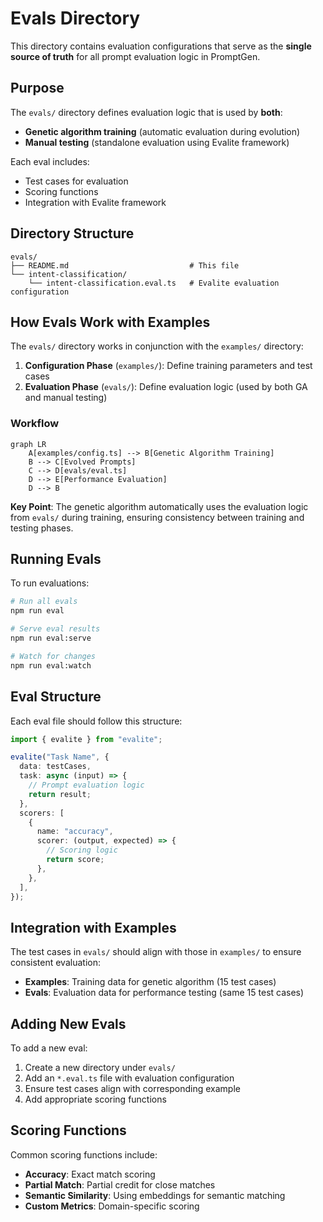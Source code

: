 # Evals Directory

This directory contains evaluation configurations that serve as the **single source of truth** for all prompt evaluation logic in PromptGen.

## Purpose

The `evals/` directory defines evaluation logic that is used by **both**:
- **Genetic algorithm training** (automatic evaluation during evolution)
- **Manual testing** (standalone evaluation using Evalite framework)

Each eval includes:
- Test cases for evaluation
- Scoring functions
- Integration with Evalite framework

## Directory Structure

```
evals/
├── README.md                           # This file
└── intent-classification/
    └── intent-classification.eval.ts   # Evalite evaluation configuration
```

## How Evals Work with Examples

The `evals/` directory works in conjunction with the `examples/` directory:

1. **Configuration Phase** (`examples/`): Define training parameters and test cases
2. **Evaluation Phase** (`evals/`): Define evaluation logic (used by both GA and manual testing)

### Workflow

```mermaid
graph LR
    A[examples/config.ts] --> B[Genetic Algorithm Training]
    B --> C[Evolved Prompts]
    C --> D[evals/eval.ts]
    D --> E[Performance Evaluation]
    D --> B
```

**Key Point**: The genetic algorithm automatically uses the evaluation logic from `evals/` during training, ensuring consistency between training and testing phases.

## Running Evals

To run evaluations:

```bash
# Run all evals
npm run eval

# Serve eval results
npm run eval:serve

# Watch for changes
npm run eval:watch
```

## Eval Structure

Each eval file should follow this structure:

```typescript
import { evalite } from "evalite";

evalite("Task Name", {
  data: testCases,
  task: async (input) => {
    // Prompt evaluation logic
    return result;
  },
  scorers: [
    {
      name: "accuracy",
      scorer: (output, expected) => {
        // Scoring logic
        return score;
      },
    },
  ],
});
```

## Integration with Examples

The test cases in `evals/` should align with those in `examples/` to ensure consistent evaluation:

- **Examples**: Training data for genetic algorithm (15 test cases)
- **Evals**: Evaluation data for performance testing (same 15 test cases)

## Adding New Evals

To add a new eval:

1. Create a new directory under `evals/`
2. Add an `*.eval.ts` file with evaluation configuration
3. Ensure test cases align with corresponding example
4. Add appropriate scoring functions

## Scoring Functions

Common scoring functions include:

- **Accuracy**: Exact match scoring
- **Partial Match**: Partial credit for close matches
- **Semantic Similarity**: Using embeddings for semantic matching
- **Custom Metrics**: Domain-specific scoring
